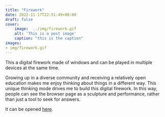 ```yaml
---
title: "Firework"
date: 2022-11-17T22:51:49+08:00
draft: false
cover:
    image:  ../img/firework.gif
    alt: 'This is a post image'
    caption: "this is the caption"
images:
- img/firework.gif
---
```

This a digital firework made of windows and can be played in multiple devices at the same time.

Growing up in a diverse community and receiving a relatively open education makes me enjoy thinking about things in a different way. This unique thinking mode drives me to build this digital firework. In this way, people can see the browser page as a sculpture and performance, rather than just a tool to seek for answers.

It can be opened [here](https://lindashao1220.github.io/abc2022/projectA/).